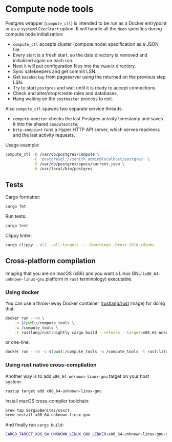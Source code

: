 # Compute node tools

Postgres wrapper (`compute_ctl`) is intended to be run as a Docker entrypoint or as a `systemd`
`ExecStart` option. It will handle all the `Neon` specifics during compute node
initialization:
- `compute_ctl` accepts cluster (compute node) specification as a JSON file.
- Every start is a fresh start, so the data directory is removed and
  initialized again on each run.
- Next it will put configuration files into the `PGDATA` directory.
- Sync safekeepers and get commit LSN.
- Get `basebackup` from pageserver using the returned on the previous step LSN.
- Try to start `postgres` and wait until it is ready to accept connections.
- Check and alter/drop/create roles and databases.
- Hang waiting on the `postmaster` process to exit.

Also `compute_ctl` spawns two separate service threads:
- `compute-monitor` checks the last Postgres activity timestamp and saves it
  into the shared `ComputeState`;
- `http-endpoint` runs a Hyper HTTP API server, which serves readiness and the
  last activity requests.

Usage example:
```sh
compute_ctl -D /var/db/postgres/compute \
            -C 'postgresql://zenith_admin@localhost/postgres' \
            -S /var/db/postgres/specs/current.json \
            -b /usr/local/bin/postgres
```

## Tests

Cargo formatter:
```sh
cargo fmt
```

Run tests:
```sh
cargo test
```

Clippy linter:
```sh
cargo clippy --all --all-targets -- -Dwarnings -Drust-2018-idioms
```

## Cross-platform compilation

Imaging that you are on macOS (x86) and you want a Linux GNU (`x86_64-unknown-linux-gnu` platform in `rust` terminology) executable.

### Using docker

You can use a throw-away Docker container ([rustlang/rust](https://hub.docker.com/r/rustlang/rust/) image) for doing that:
```sh
docker run --rm \
    -v $(pwd):/compute_tools \
    -w /compute_tools \
    -t rustlang/rust:nightly cargo build --release --target=x86_64-unknown-linux-gnu
```
or one-line:
```sh
docker run --rm -v $(pwd):/compute_tools -w /compute_tools -t rust:latest cargo build --release --target=x86_64-unknown-linux-gnu
```

### Using rust native cross-compilation

Another way is to add `x86_64-unknown-linux-gnu` target on your host system:
```sh
rustup target add x86_64-unknown-linux-gnu
```

Install macOS cross-compiler toolchain:
```sh
brew tap SergioBenitez/osxct
brew install x86_64-unknown-linux-gnu
```

And finally run `cargo build`:
```sh
CARGO_TARGET_X86_64_UNKNOWN_LINUX_GNU_LINKER=x86_64-unknown-linux-gnu-gcc cargo build --target=x86_64-unknown-linux-gnu --release
```
